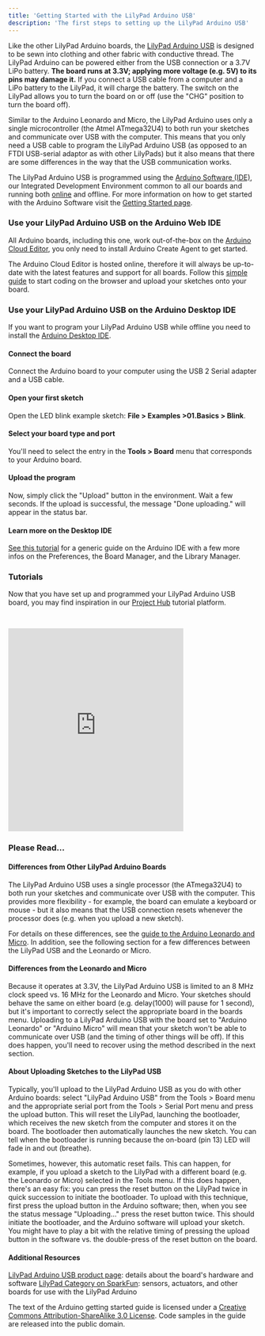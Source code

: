 ```yaml
---
title: 'Getting Started with the LilyPad Arduino USB'
description: 'The first steps to setting up the LilyPad Arduino USB'
---
```


Like the other LilyPad Arduino boards, the [LilyPad Arduino USB](https://arduino.cc/en/Main/ArduinoBoardLilyPadUSB) is designed to be sewn into clothing and other fabric with conductive thread. The LilyPad Arduino can be powered either from the USB connection or a 3.7V LiPo battery. **The board runs at 3.3V; applying more voltage (e.g. 5V) to its pins may damage it.** If you connect a USB cable from a computer and a LiPo battery to the LilyPad, it will charge the battery. The switch on the LilyPad allows you to turn the board on or off (use the "CHG" position to turn the board off).

Similar to the Arduino Leonardo and Micro, the LilyPad Arduino uses only a single microcontroller (the Atmel ATmega32U4) to both run your sketches and communicate over USB with the computer. This means that you only need a USB cable to program the LilyPad Arduino USB (as opposed to an FTDI USB-serial adaptor as with other LilyPads) but it also means that there are some differences in the way that the USB communication works.

The LilyPad Arduino USB is programmed using the [Arduino Software (IDE)](https://arduino.cc/en/Main/Software), our Integrated Development Environment common to all our boards and running both [online](https://create.arduino.cc/editor) and offline. For more information on how to get started with the Arduino Software visit the [Getting Started page](https://arduino.cc/en/Guide/HomePage).

### Use your LilyPad Arduino USB on the Arduino Web IDE



All Arduino boards, including this one, work out-of-the-box on the [Arduino Cloud Editor](https://create.arduino.cc/editor), you only need to install Arduino Create Agent to get started.

The Arduino Cloud Editor is hosted online, therefore it will always be up-to-date with the latest features and support for all boards. Follow this [simple guide](https://create.arduino.cc/projecthub/Arduino_Genuino/getting-started-with-arduino-web-editor-4b3e4a) to start coding on the browser and upload your sketches onto your board.





### Use your LilyPad Arduino USB on the Arduino Desktop IDE

If you want to program your LilyPad Arduino USB while offline you need to install the [Arduino Desktop IDE](https://arduino.cc/en/Main/Software).

#### Connect the board

Connect the Arduino board to your computer using the USB 2 Serial adapter and a USB cable.

#### Open your first sketch

Open the LED blink example sketch: **File > Examples >01.Basics > Blink**.

#### Select your board type and port

You'll need to select the entry in the **Tools > Board** menu that corresponds to your Arduino board.

#### Upload the program

Now, simply click the "Upload" button in the environment. Wait a few seconds. If the upload is successful, the message "Done uploading." will appear in the status bar.

#### Learn more on the Desktop IDE

[See this tutorial](https://create.arduino.cc/projecthub/Arduino_Genuino/getting-started-with-the-arduino-software-ide-623be4) for a generic guide on the Arduino IDE with a few more infos on the Preferences, the Board Manager, and the Library Manager.

### Tutorials

Now that you have set up and programmed your LilyPad Arduino USB board, you may find inspiration in our [Project Hub](https://create.arduino.cc/projecthub/products/arduino-lilypad-usb) tutorial platform.

<iframe frameborder='0' height='410' scrolling='no' src='https://create.arduino.cc/projecthub/Arduino_Scuola/a-cool-scale-512c2f/embed?use_route=project' width='354' style='margin-top:30px'></iframe>

### Please Read...

#### Differences from Other LilyPad Arduino Boards

The LilyPad Arduino USB uses a single processor (the ATmega32U4) to both run your sketches and communicate over USB with the computer. This provides more flexibility - for example, the board can emulate a keyboard or mouse - but it also means that the USB connection resets whenever the processor does (e.g. when you upload a new sketch).

For details on these differences, see the [guide to the Arduino Leonardo and Micro](https://arduino.cc/en/Guide/ArduinoLeonardoMicro). In addition, see the following section for a few differences between the LilyPad USB and the Leonardo or Micro.

#### Differences from the Leonardo and Micro

Because it operates at 3.3V, the LilyPad Arduino USB is limited to an 8 MHz clock speed vs. 16 MHz for the Leonardo and Micro. Your sketches should behave the same on either board (e.g. delay(1000) will pause for 1 second), but it's important to correctly select the appropriate board in the boards menu. Uploading to a LilyPad Arduino USB with the board set to "Arduino Leonardo" or "Arduino Micro" will mean that your sketch won't be able to communicate over USB (and the timing of other things will be off). If this does happen, you'll need to recover using the method described in the next section.

#### About Uploading Sketches to the LilyPad USB

Typically, you'll upload to the LilyPad Arduino USB as you do with other Arduino boards: select "LilyPad Arduino USB" from the Tools > Board menu and the appropriate serial port from the Tools > Serial Port menu and press the upload button. This will reset the LilyPad, launching the bootloader, which receives the new sketch from the computer and stores it on the board. The bootloader then automatically launches the new sketch. You can tell when the bootloader is running because the on-board (pin 13) LED will fade in and out (breathe).

Sometimes, however, this automatic reset fails. This can happen, for example, if you upload a sketch to the LilyPad with a different board (e.g. the Leonardo or Micro) selected in the Tools menu. If this does happen, there's an easy fix: you can press the reset button on the LilyPad twice in quick succession to initiate the bootloader. To upload with this technique, first press the upload button in the Arduino software; then, when you see the status message "Uploading..." press the reset button twice. This should initiate the bootloader, and the Arduino software will upload your sketch. You might have to play a bit with the relative timing of pressing the upload button in the software vs. the double-press of the reset button on the board.

#### Additional Resources

[LilyPad Arduino USB product page](https://arduino.cc/en/Main/ArduinoBoardLilyPadUSB): details about the board's hardware and software
[LilyPad Category on SparkFun](https://www.sparkfun.com/categories/135): sensors, actuators, and other boards for use with the LilyPad Arduino

The text of the Arduino getting started guide is licensed under a
[Creative Commons Attribution-ShareAlike 3.0 License](http://creativecommons.org/licenses/by-sa/3.0/). Code samples in the guide are released into the public domain.

